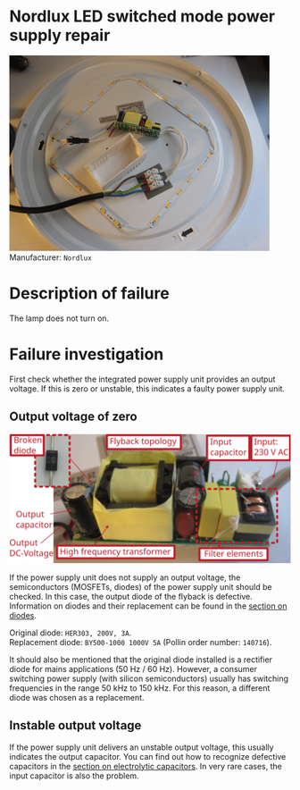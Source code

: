 # Nordlux LED switched mode power supply repair

![](figures/overview.png)
Manufacturer: `Nordlux`

# Description of failure
The lamp does not turn on.

# Failure investigation 
First check whether the integrated power supply unit provides an output voltage. If this is zero or unstable, this indicates a faulty power supply unit. 

## Output voltage of zero

![](figures/pcb_investigation.png)

If the power supply unit does not supply an output voltage, the semiconductors (MOSFETs, diodes) of the power supply unit should be checked. In this case, the output diode of the flyback is defective. Information on diodes and their replacement can be found in the [section on diodes](../../tutorials/diodes/readme.md). 

Original diode: `HER303, 200V, 3A`.    
Replacement diode: `BY500-1000 1000V 5A` (Pollin order number: `140716`). 

It should also be mentioned that the original diode installed is a rectifier diode for mains applications (50 Hz / 60 Hz). However, a consumer switching power supply (with silicon semiconductors) usually has switching frequencies in the range 50 kHz to 150 kHz. For this reason, a different diode was chosen as a replacement.


## Instable output voltage
If the power supply unit delivers an unstable output voltage, this usually indicates the output capacitor. You can find out how to recognize defective capacitors in the [section on electrolytic capacitors](../../tutorials/capacitors/readme.md). In very rare cases, the input capacitor is also the problem.
